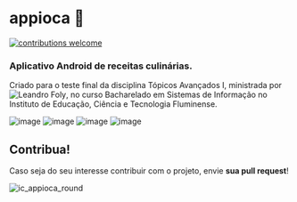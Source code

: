 # appioca 🌮 

[![contributions welcome](https://img.shields.io/badge/contributions-welcome-brightgreen.svg?style=flat)](https://github.com/dwyl/esta/issues)

### Aplicativo Android de receitas culinárias.

Criado para o teste final da disciplina Tópicos Avançados I, ministrada por ![Leandro Foly](https://www.linkedin.com/in/leandro-foly-935a007), no curso Bacharelado em Sistemas de Informação no Instituto de Educação, Ciência e Tecnologia Fluminense. 

![image](https://user-images.githubusercontent.com/17161794/116946936-d4f3ad80-ac51-11eb-9b0b-6af1f429f563.png)
![image](https://user-images.githubusercontent.com/17161794/116947020-0f5d4a80-ac52-11eb-9a42-3cf2daea4965.png)
![image](https://user-images.githubusercontent.com/17161794/116947054-21d78400-ac52-11eb-8b8a-a755a7dddc1e.png)
![image](https://user-images.githubusercontent.com/17161794/116947068-2f8d0980-ac52-11eb-9ffd-c31add2b9edd.png)

## Contribua!
Caso seja do seu interesse contribuir com o projeto, envie **sua pull request**!

![ic_appioca_round](https://user-images.githubusercontent.com/17161794/116946463-8d205680-ac50-11eb-8ff6-19bd7a1fcd14.png) 
